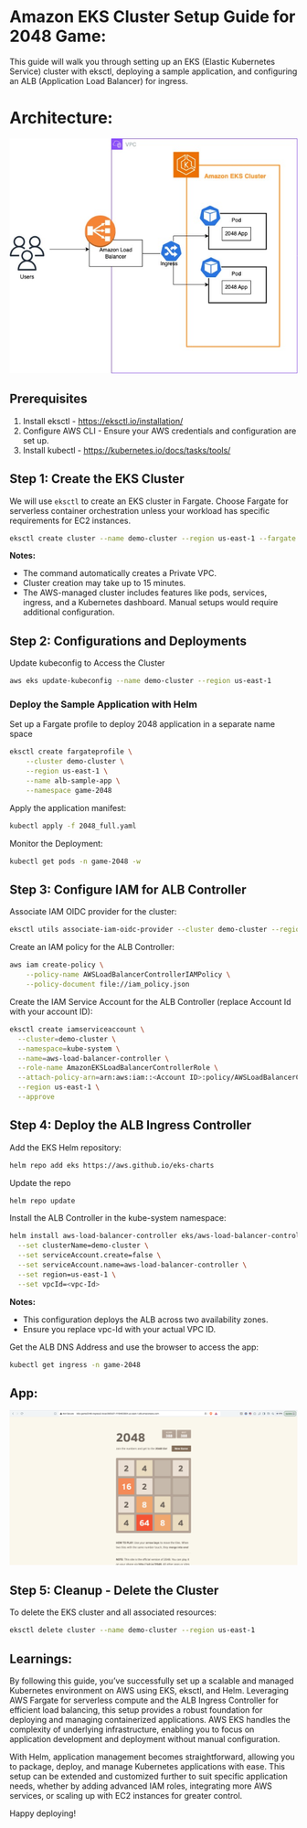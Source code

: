 # Amazon EKS Cluster Setup Guide for 2048 Game:
This guide will walk you through setting up an EKS (Elastic Kubernetes Service) cluster with eksctl, deploying a sample application, and configuring an ALB (Application Load Balancer) for ingress.

# Architecture:
![Architecture](2048-game-aws-eks.jpg)

## Prerequisites
1. Install eksctl - https://eksctl.io/installation/
2. Configure AWS CLI - Ensure your AWS credentials and configuration are set up.
3. Install kubectl - https://kubernetes.io/docs/tasks/tools/

## Step 1: Create the EKS Cluster
We will use `eksctl` to create an EKS cluster in Fargate. Choose Fargate for serverless container orchestration unless your workload has specific requirements for EC2 instances.

```bash
eksctl create cluster --name demo-cluster --region us-east-1 --fargate
```

**Notes:**
- The command automatically creates a Private VPC.
- Cluster creation may take up to 15 minutes.
- The AWS-managed cluster includes features like pods, services, ingress, and a Kubernetes dashboard. Manual setups would require additional configuration.


## Step 2: Configurations and Deployments
Update kubeconfig to Access the Cluster
```bash
aws eks update-kubeconfig --name demo-cluster --region us-east-1
```

### Deploy the Sample Application with Helm
Set up a Fargate profile to deploy 2048 application in a separate name space

```bash
eksctl create fargateprofile \
    --cluster demo-cluster \
    --region us-east-1 \
    --name alb-sample-app \
    --namespace game-2048
```
Apply the application manifest:

```bash
kubectl apply -f 2048_full.yaml
````

Monitor the Deployment:
```bash
kubectl get pods -n game-2048 -w
```

## Step 3: Configure IAM for ALB Controller
Associate IAM OIDC provider for the cluster:

```bash
eksctl utils associate-iam-oidc-provider --cluster demo-cluster --region us-east-1 --approve
```

Create an IAM policy for the ALB Controller:

```bash
aws iam create-policy \
    --policy-name AWSLoadBalancerControllerIAMPolicy \
    --policy-document file://iam_policy.json
```

Create the IAM Service Account for the ALB Controller (replace Account Id with your account ID):

```bash
eksctl create iamserviceaccount \
  --cluster=demo-cluster \
  --namespace=kube-system \
  --name=aws-load-balancer-controller \
  --role-name AmazonEKSLoadBalancerControllerRole \
  --attach-policy-arn=arn:aws:iam::<Account ID>:policy/AWSLoadBalancerControllerIAMPolicy \
  --region us-east-1 \
  --approve
```

## Step 4: Deploy the ALB Ingress Controller
Add the EKS Helm repository:

```bash
helm repo add eks https://aws.github.io/eks-charts
```

Update the repo
```bash
helm repo update
```

Install the ALB Controller in the kube-system namespace:

```bash
helm install aws-load-balancer-controller eks/aws-load-balancer-controller -n kube-system \
  --set clusterName=demo-cluster \
  --set serviceAccount.create=false \
  --set serviceAccount.name=aws-load-balancer-controller \
  --set region=us-east-1 \
  --set vpcId=<vpc-Id>
```

**Notes:**
- This configuration deploys the ALB across two availability zones.
- Ensure you replace vpc-Id with your actual VPC ID. 

Get the ALB DNS Address and use the browser to access the app:
```bash
kubectl get ingress -n game-2048
```


## App:
![App](image.png)

## Step 5: Cleanup - Delete the Cluster
To delete the EKS cluster and all associated resources:

```bash
eksctl delete cluster --name demo-cluster --region us-east-1
```

## Learnings:
By following this guide, you’ve successfully set up a scalable and managed Kubernetes environment on AWS using EKS, eksctl, and Helm. Leveraging AWS Fargate for serverless compute and the ALB Ingress Controller for efficient load balancing, this setup provides a robust foundation for deploying and managing containerized applications. AWS EKS handles the complexity of underlying infrastructure, enabling you to focus on application development and deployment without manual configuration.

With Helm, application management becomes straightforward, allowing you to package, deploy, and manage Kubernetes applications with ease. This setup can be extended and customized further to suit specific application needs, whether by adding advanced IAM roles, integrating more AWS services, or scaling up with EC2 instances for greater control.

Happy deploying!
